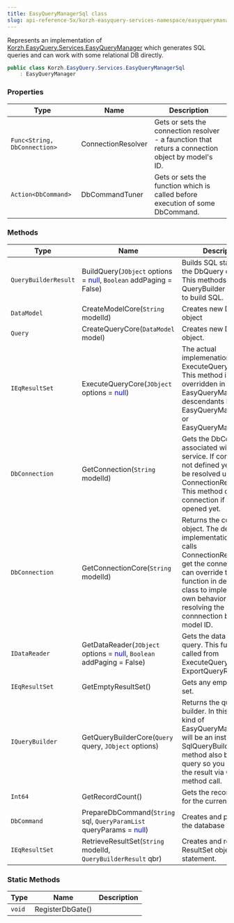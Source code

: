 ```yaml
---
title: EasyQueryManagerSql class
slug: api-reference-5x/korzh-easyquery-services-namespace/easyquerymanagersql-class
---
```



Represents an implementation of [Korzh.EasyQuery.Services.EasyQueryManager](/api-reference-5x/korzh-easyquery-services-namespace/easyquerymanager-class)  which generates SQL queries and can work with some relational DB directly.
```csharp
public class Korzh.EasyQuery.Services.EasyQueryManagerSql
    : EasyQueryManager

```

### Properties

| Type | Name | Description | 
| --- | --- | --- | 
| `Func<String, DbConnection>` | ConnectionResolver | Gets or sets the connection resolver - a faunction that returs a connection object by model's ID. | 
| `Action<DbCommand>` | DbCommandTuner | Gets or sets the function which is called before execution of some DbCommand. | 


### Methods

| Type | Name | Description | 
| --- | --- | --- | 
| `QueryBuilderResult` | BuildQuery(`JObject` options = <span style='color: blue'>null</span>, `Boolean` addPaging = False) | Builds SQL statement by the DbQuery object. This methods calls QueryBuilder delegate to build SQL. | 
| `DataModel` | CreateModelCore(`String` modelId) | Creates new DataModel object | 
| `Query` | CreateQueryCore(`DataModel` model) | Creates new DbQuery object. | 
| `IEqResultSet` | ExecuteQueryCore(`JObject` options = <span style='color: blue'>null</span>) | The actual implemenation of ExecuteQuery function.  This method is overridden in EasyQueryManagerBase descendants like EasyQueryManagerSql or EasyQueryManagerLinq. | 
| `DbConnection` | GetConnection(`String` modelId) | Gets the DbConnection associated with this service. If connection is not defined yet - it wil be resolved using ConnectionResolver.  This method opens the connection if it's not opened yet. | 
| `DbConnection` | GetConnectionCore(`String` modelId) | Returns the connection object. The default implementations just calls ConnectionResolved to get the connection.  You can override this function in dervived class to implement your own behavior of resolving the connnection by the model ID. | 
| `IDataReader` | GetDataReader(`JObject` options = <span style='color: blue'>null</span>, `Boolean` addPaging = False) | Gets the data reader by query. This function is called from ExecuteQuery or ExportQueryResult. | 
| `IEqResultSet` | GetEmptyResultSet() | Gets any empty result set. | 
| `IQueryBuilder` | GetQueryBuilderCore(`Query` query, `JObject` options) | Returns the query builder. In this particular kind of EasyQueryManager it will be an instance of SqlQueryBuilder.  This method also builds the query so you can read the result via GetResult method call. | 
| `Int64` | GetRecordCount() | Gets the record count for the current query | 
| `DbCommand` | PrepareDbCommand(`String` sql, `QueryParamList` queryParams = <span style='color: blue'>null</span>) | Creates and prepares the database command. | 
| `IEqResultSet` | RetrieveResultSet(`String` modelId, `QueryBuilderResult` qbr) | Creates and returns a ResultSet object by SQL statement. | 


### Static Methods

| Type | Name | Description | 
| --- | --- | --- | 
| `void` | RegisterDbGate() |  |